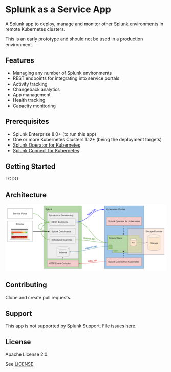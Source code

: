 # Splunk as a Service App

A Splunk app to deploy, manage and monitor other Splunk environments in remote Kubernetes clusters.

This is an early prototype and should not be used in a production environment.

## Features

- Managing any number of Splunk environments
- REST endpoints for integrating into service portals
- Activity tracking
- Changeback analytics
- App management
- Health tracking
- Capacity monitoring

## Prerequisites

- Splunk Enterprise 8.0+ (to run this app)
- One or more Kubernetes Clusters 1.12+ (being the deployment targets)
- [Splunk Operator for Kubernetes](https://github.com/splunk/splunk-operator)
- [Splunk Connect for Kubernetes](https://github.com/splunk/splunk-connect-for-kubernetes)

## Getting Started

TODO

## Architecture

![Architecture](architecture.png)

## Contributing

Clone and create pull requests.

## Support

This app is not supported by Splunk Support. File issues [here](https://github.com/hovu96/splunk_as_a_service_app/issues/new).

## License

Apache License 2.0.

See [LICENSE](LICENSE).